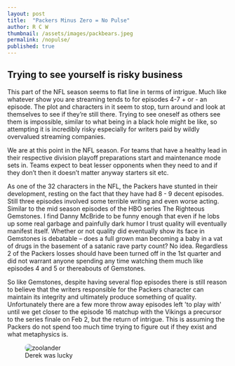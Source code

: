 ```yaml
---
layout: post
title:  "Packers Minus Zero = No Pulse"
author: R C W
thumbnail: /assets/images/packbears.jpeg
permalink: /nopulse/
published: true
---
```


## Trying to see yourself is risky business

This part of the NFL season seems to flat line in terms of intrigue.  Much like whatever show you are streaming tends to for episodes 4-7 + or - an episode. The plot and characters in it seem to stop, turn around and look at themselves to see if they’re still there.  Trying to see oneself as others see them is impossible, similar to what being in a black hole might be like, so attempting it is incredibly risky especially for writers paid by wildly overvalued streaming companies.

We are at this point in the NFL season.  For teams that have a healthy lead in their respective division playoff preparations start and maintenance mode sets in.  Teams expect to beat lesser opponents when they need to and if they don’t then it doesn’t matter anyway starters sit etc. 

As one of the 32 characters in the NFL, the Packers have stunted in their development, resting on the fact that they have had 8 - 9 decent episodes.  Still three episodes involved some terrible writing and even worse acting. Similar to the mid season episodes of the HBO series The Righteous Gemstones.  I find Danny McBride to be funny enough that even if he lobs up some real garbage and painfully dark humor I trust quality will eventually manifest itself.  Whether or not quality did eventually show its face in Gemstones is debatable – does a full grown man becoming a baby in a vat of drugs in the basement of a satanic rave party count? No idea.  Regardless 2 of the Packers losses should have been turned off in the 1st quarter and did not warrant anyone spending any time watching them much like episodes 4 and 5 or thereabouts of Gemstones.

So like Gemstones, despite having several flop episodes there is still reason to believe that the writers responsible for the Packers character can maintain its integrity and ultimately produce something of quality.  Unfortunately there are a few more throw away episodes left 'to play with' until we get closer to the episode 16 matchup with the Vikings a precursor to the series finale on Feb 2, but the return of intrigue.  This is assuming the Packers do not spend too much time trying to figure out if they exist and what metaphysics is.
<figure style= "position:relative">
  <img src='https://media.giphy.com/media/C7olQswvzSwAE/giphy.gif' alt="zoolander" style="border-radius: 8px">
<figcaption>Derek was lucky<figcaption>
</figure>  






